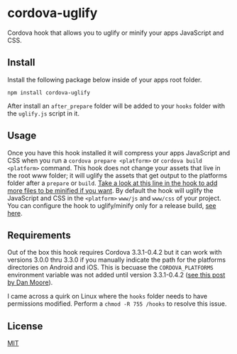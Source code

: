 # cordova-uglify

Cordova hook that allows you to uglify or minify your apps JavaScript and CSS.

## Install
Install the following package below inside of your apps root folder.
```
npm install cordova-uglify
```
After install an `after_prepare` folder will be added to your `hooks` folder with the `uglify.js` script in it.

## Usage
Once you have this hook installed it will compress your apps JavaScript and CSS when you run a `cordova prepare <platform>` or `cordova build <platform>` command.  This hook does not change your assets that live in the root www folder; it will uglify the assets that get output to the platforms folder after a `prepare` or `build`.  [Take a look at this line in the hook to add more files to be minified if you want](https://github.com/rossmartin/cordova-uglify/blob/master/after_prepare/uglify.js#l33).  By default the hook will uglify the JavaScript and CSS in the `<platform>` `www/js` and `www/css` of your project.  You can configure the hook to uglify/minify only for a release build, [see here](https://github.com/rossmartin/cordova-uglify/blob/master/after_prepare/uglify.js#l7).

## Requirements
Out of the box this hook requires Cordova 3.3.1-0.4.2 but it can work with versions 3.0.0 thru 3.3.0 if you manually indicate the path for the platforms directories on Android and iOS.  This is becuase the `CORDOVA_PLATFORMS` environment variable was not added until version 3.3.1-0.4.2 ([see this post by Dan Moore](http://www.mooreds.com/wordpress/archives/1425)).

I came across a quirk on Linux where the `hooks` folder needs to have permissions modified.  Perform a `chmod -R 755 /hooks` to resolve this issue.

## License
[MIT](https://github.com/rossmartin/cordova-uglify/blob/master/LICENSE)
